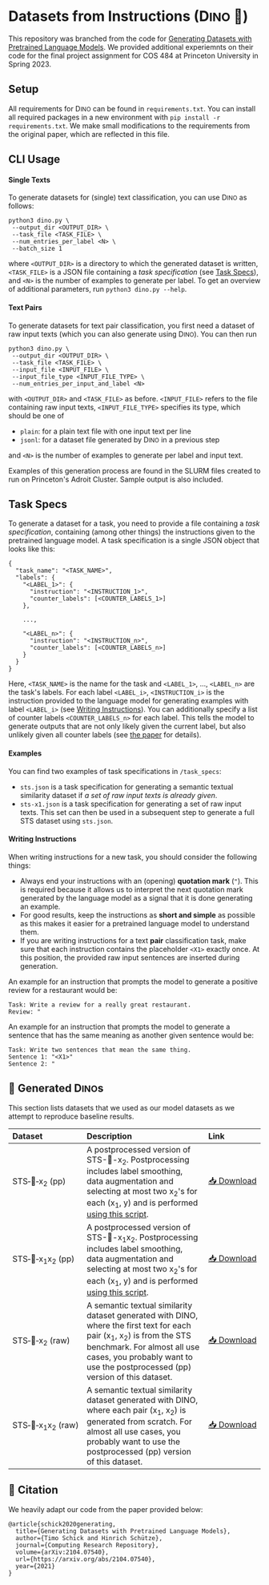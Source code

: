 # Datasets from Instructions (D<small>INO</small> 🦕)

This repository was branched from the code for [Generating Datasets with Pretrained Language Models](https://arxiv.org/abs/2104.07540). We provided additional experiemnts on their code for the final project assignment for COS 484 at Princeton University in Spring 2023.

## Setup

All requirements for D<small>INO</small> can be found in ``requirements.txt``. You can install all required packages in a new environment with ``pip install -r requirements.txt``. We make small modifications to the requirements from the original paper, which are reflected in this file.

## CLI Usage

#### Single Texts
To generate datasets for (single) text classification, you can use D<small>INO</small> as follows:
````
python3 dino.py \
 --output_dir <OUTPUT_DIR> \
 --task_file <TASK_FILE> \
 --num_entries_per_label <N> \
 --batch_size 1
````
where ``<OUTPUT_DIR>`` is a directory to which the generated dataset is written, ``<TASK_FILE>`` is a JSON file containing a *task specification* (see [Task Specs](#-task-specs)), and ``<N>`` is the number of examples to generate per label. To get an overview of additional parameters, run ``python3 dino.py --help``.

#### Text Pairs
To generate datasets for text pair classification, you first need a dataset of raw input texts (which you can also generate using D<small>INO</small>). You can then run
````
python3 dino.py \
 --output_dir <OUTPUT_DIR> \
 --task_file <TASK_FILE> \
 --input_file <INPUT_FILE> \
 --input_file_type <INPUT_FILE_TYPE> \
 --num_entries_per_input_and_label <N>
````
with ``<OUTPUT_DIR>`` and ``<TASK_FILE>`` as before. ``<INPUT_FILE>`` refers to the file containing raw input texts, ``<INPUT_FILE_TYPE>`` specifies its type, which should be one of

   - ``plain``: for a plain text file with one input text per line
   - ``jsonl``: for a dataset file generated by D<small>INO</small> in a previous step

and ``<N>`` is the number of examples to generate per label and input text.

Examples of this generation process are found in the SLURM files created to run on Princeton's Adroit Cluster. Sample output is also included.

## Task Specs

To generate a dataset for a task, you need to provide a file containing a *task specification*, containing (among other things) the instructions given to the pretrained language model. A task specification is a single JSON object that looks like this:

```
{
  "task_name": "<TASK_NAME>",
  "labels": {
    "<LABEL_1>": {
      "instruction": "<INSTRUCTION_1>",
      "counter_labels": [<COUNTER_LABELS_1>]
    },

    ...,

    "<LABEL_n>": {
      "instruction": "<INSTRUCTION_n>",
      "counter_labels": [<COUNTER_LABELS_n>]
    }
  }
}
```
Here, ``<TASK_NAME>`` is the name for the task and ``<LABEL_1>``, ..., ``<LABEL_n>`` are the task's labels. For each label ``<LABEL_i>``, ``<INSTRUCTION_i>`` is the instruction provided to the language model for generating examples with label `<LABEL_i>` (see [Writing Instructions](#writing-instructions)). You can additionally specify a list of counter labels ``<COUNTER_LABELS_n>`` for each label. This tells the model to generate outputs that are not only likely given the current label, but also unlikely given all counter labels (see [the paper](https://arxiv.org/abs/2104.07540) for details).

#### Examples

You can find two examples of task specifications in ``/task_specs``:

- ``sts.json`` is a task specification for generating a semantic textual similarity dataset if *a set of raw input texts is already given*.
- ``sts-x1.json`` is a task specification for generating a set of raw input texts. This set can then be used in a subsequent step to generate a full STS dataset using ``sts.json``.

#### Writing Instructions

When writing instructions for a new task, you should consider the following things:

- Always end your instructions with an (opening) **quotation mark** (`"`). This is required because it allows us to interpret the next quotation mark generated by the language model as a signal that it is done generating an example.
- For good results, keep the instructions as **short and simple** as possible as this makes it easier for a pretrained language model to understand them.
- If you are writing instructions for a text **pair** classification task, make sure that each instruction contains the placeholder ``<X1>`` exactly once. At this position, the provided raw input sentences are inserted during generation.

An example for an instruction that prompts the model to generate a positive review for a restaurant would be:
````
Task: Write a review for a really great restaurant.
Review: "
````

An example for an instruction that prompts the model to generate a sentence that has the same meaning as another given sentence would be:
````
Task: Write two sentences that mean the same thing.
Sentence 1: "<X1>"
Sentence 2: "
````

## 🦕 Generated D<small>INO</small>s

This section lists datasets that we used as our model datasets as we attempt to reproduce baseline results.

| Dataset | Description | Link |
| :------ | :---------- | :--- |
| STS&#8209;🦕&#8209;x<sub>2</sub>&nbsp;(pp) | A postprocessed version of STS-🦕-x<sub>2</sub>. Postprocessing includes label smoothing, data augmentation and selecting at most two x<sub>2</sub>'s for each (x<sub>1</sub>, y) and is performed <a href="https://github.com/timoschick/dino/blob/fce28bc331fd07887c5e1a41d9ad781c4a9e207b/scripts/sts/postprocess_dataset.py">using this script</a>. | [📥&nbsp;Download](https://www.cis.uni-muenchen.de/~schickt/dino/sts-dino-x2-postprocessed.jsonl) |
| STS&#8209;🦕&#8209;x<sub>1</sub>x<sub>2</sub>&nbsp;(pp)   | A postprocessed version of STS-🦕-x<sub>1</sub>x<sub>2</sub>. Postprocessing includes label smoothing, data augmentation and selecting at most two x<sub>2</sub>'s for each (x<sub>1</sub>, y) and is performed <a href="https://github.com/timoschick/dino/blob/fce28bc331fd07887c5e1a41d9ad781c4a9e207b/scripts/sts/postprocess_dataset.py">using this script</a>. | [📥&nbsp;Download](https://www.cis.uni-muenchen.de/~schickt/dino/sts-dino-x1x2-postprocessed.jsonl) |
| STS&#8209;🦕&#8209;x<sub>2</sub>&nbsp;(raw) | A semantic textual similarity dataset generated with DINO, where the first text for each pair (x<sub>1</sub>, x<sub>2</sub>) is from the STS benchmark. For almost all use cases, you probably want to use the postprocessed (pp) version of this dataset. | [📥&nbsp;Download](https://www.cis.uni-muenchen.de/~schickt/dino/sts-dino-x2.jsonl) |
| STS&#8209;🦕&#8209;x<sub>1</sub>x<sub>2</sub>&nbsp;(raw) | A semantic textual similarity dataset generated with DINO, where each pair (x<sub>1</sub>, x<sub>2</sub>) is generated from scratch. For almost all use cases, you probably want to use the postprocessed (pp) version of this dataset. | [📥&nbsp;Download](https://www.cis.uni-muenchen.de/~schickt/dino/sts-dino-x1x2.jsonl) |

## 📕 Citation

We heavily adapt our code from the paper provided below:
````
@article{schick2020generating,
  title={Generating Datasets with Pretrained Language Models},
  author={Timo Schick and Hinrich Schütze},
  journal={Computing Research Repository},
  volume={arXiv:2104.07540},
  url={https://arxiv.org/abs/2104.07540},
  year={2021}
}
````
